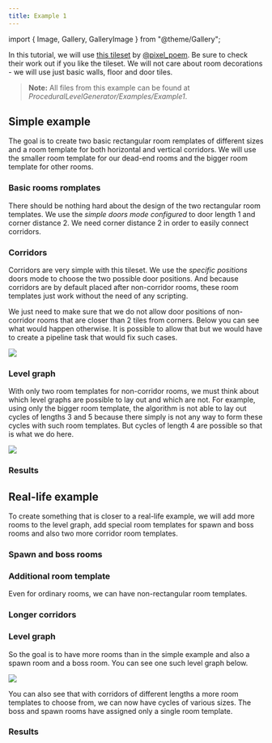 ```yaml
---
title: Example 1
---
```


import { Image, Gallery, GalleryImage } from "@theme/Gallery";

In this tutorial, we will use [this tileset](https://pixel-poem.itch.io/dungeon-assetpuck) by [@pixel_poem](https://twitter.com/pixel_poem). Be sure to check their work out if you like the tileset. We will not care about room decorations - we will use just basic walls, floor and  door tiles. 

<Gallery cols={2} fixedHeight>
    <GalleryImage src="img/original/example1_result1.png" caption="Simple example" />
    <GalleryImage src="img/original/example1_result_reallife1.png" caption="Real-life example" />
</Gallery>

> **Note:** All files from this example can be found at *ProceduralLevelGenerator/Examples/Example1*.

## Simple example

The goal is to create two basic rectangular room remplates of different sizes and a room template for both horizontal and vertical corridors. We will use the smaller room template for our dead-end rooms and the bigger room template for other rooms.

### Basic rooms romplates

There should be nothing hard about the design of the two rectangular room templates. We use the *simple doors mode configured* to door length 1 and corner distance 2. We need corner distance 2 in order to easily connect corridors.

<Gallery cols={2} fixedHeight>
    <GalleryImage src="img/original/example1_room1.png" caption="Bigger room" />
    <GalleryImage src="img/original/example1_room2.png" caption="Smaller room" />
</Gallery>

### Corridors

Corridors are very simple with this tileset. We use the *specific positions* doors mode to choose the two possible door positions. And because corridors are by default placed after non-corridor rooms, these room templates just work without the need of any scripting.

<Gallery cols={2} fixedHeight>
    <GalleryImage src="img/original/example1_corridor_horizontal.png" caption="Horizontal corridor" />
    <GalleryImage src="img/original/example1_corridor_vertical.png" caption="Vertical corridor" />
</Gallery>

We just need to make sure that we do not allow door positions of non-corridor rooms that are closer than 2 tiles from corners. Below you can see what would happen otherwise. It is possible to allow that but we would have to create a pipeline task that would fix such cases.

<Image src="img/original/example1_wrong_corridor.png" caption="Incorrect corridor connection" />

### Level graph

With only two room templates for non-corridor rooms, we must think about which level graphs are possible to lay out and which are not. For example, using only the bigger room template, the algorithm is not able to lay out cycles of lengths 3 and 5 because there simply is not any way to form these cycles with such room templates. But cycles of length 4 are possible so that is what we do here.

<Image src="img/original/example1_level_graph1.png" caption="Level graph" />

### Results

<Gallery cols={2} fixedHeight>
    <GalleryImage src="img/original/example1_result2.png" caption="Example result" />
    <GalleryImage src="img/original/example1_result3.png" caption="Example result" />
</Gallery>

## Real-life example

To create something that is closer to a real-life example, we will add more rooms to the level graph, add special room templates for spawn and boss rooms and also two more corridor room templates.

### Spawn and boss rooms

<Gallery cols={2} fixedHeight>
    <GalleryImage src="img/original/example1_spawn.png" caption="Spawn room template" />
    <GalleryImage src="img/original/example1_boss.png" caption="Boos room template" />
</Gallery>

### Additional room template

Even for ordinary rooms, we can have non-rectangular room templates.

<Gallery cols={2} fixedHeight>
    <GalleryImage src="img/original/example1_room3.png" caption="Additional room tempalte" />
</Gallery>

### Longer corridors

<Gallery cols={2} fixedHeight>
    <GalleryImage src="img/original/example1_corridor_horizontal2.png" caption="Longer horizontal corridor" />
    <GalleryImage src="img/original/example1_corridor_vertical2.png" caption="Longer vertical corridor" />
</Gallery>

### Level graph

So the goal is to have more rooms than in the simple example and also a spawn room and a boss room. You can see one such level graph below.

<Image src="img/original/example1_level_graph2.png" caption="Level graph" />

You can also see that with corridors of different lengths a more room templates to choose from, we can now have cycles of various sizes. The boss and spawn rooms have assigned only a single room template.

### Results

<Gallery cols={2} fixedHeight>
    <GalleryImage src="img/original/example1_result_reallife2.png" caption="Example result" />
    <GalleryImage src="img/original/example1_result_reallife3.png" caption="Example result" />
</Gallery>

